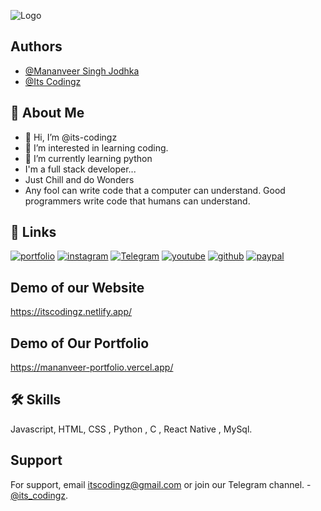 
![Logo](https://itscodingz.carrd.co/assets/images/image01.jpg?v=19edf2a3)

## Authors

- [@Mananveer Singh Jodhka](https://github.com/manan17890)
- [@Its Codingz](https://github.com/its-codingz)

## 🚀 About Me
- 👋 Hi, I’m @its-codingz
- 👀 I’m interested in learning coding.
- 🌱 I’m currently learning python
- I'm a full stack developer...
- Just Chill and do Wonders
- Any fool can write code that a computer can understand. Good programmers write code that humans can understand.



## 🔗 Links
[![portfolio](https://img.shields.io/badge/my_portfolio-000?style=for-the-badge&logo=ko-fi&logoColor=white)](https://itscodingz.carrd.co)
[![instagram](https://img.shields.io/badge/Instagram-0A66C2?style=for-the-badge&logo=instagram&logoColor=white)](https://www.instagram.com/its_codingz)
[![Telegram](https://img.shields.io/badge/telegram-3A67A2?style=for-the-badge&logo=telegram&logoColor=white)](https://t.me/its_codingz)
[![youtube](https://img.shields.io/badge/youtube-1DA1F2?style=for-the-badge&logo=youtube&logoColor=white)](https://www.youtube.com/@itscodingz)
[![github](https://img.shields.io/badge/github-1DA1F2?style=for-the-badge&logo=github&logoColor=white)](https://github.com/its-codingz?tab=repositories)
[![paypal](https://img.shields.io/badge/paypal-1DA1F2?style=for-the-badge&logo=paypal&logoColor=white)](https://paypal.me/itscodingz?country.x=IN&locale.x=en_GB)



## Demo of our Website

https://itscodingz.netlify.app/

## Demo of Our Portfolio

https://mananveer-portfolio.vercel.app/

## 🛠 Skills
Javascript, HTML, CSS , Python , C , React Native , MySql.

## Support

For support, email itscodingz@gmail.com or join our Telegram channel. - [@its_codingz](https://t.me/its_codingz).
